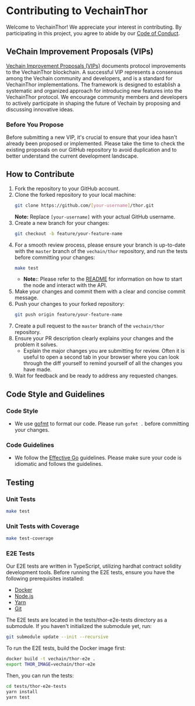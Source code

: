 # Contributing to VechainThor

Welcome to VechainThor! We appreciate your interest in contributing. By participating in this project, you agree to
abide by our [Code of Conduct](https://github.com/vechain/thor/blob/master/CODE_OF_CONDUCT.md).

## VeChain Improvement Proposals (VIPs)

[Vechain Improvement Proposals (VIPs)](https://github.com/vechain/VIPs) documents protocol improvements to the
VechainThor blockchain. A successful VIP represents a consensus among the Vechain community and developers, and is a
standard for VechainThor implementations. The framework is designed to establish a systematic and organized approach for
introducing new features into the VechainThor protocol. We encourage community members and developers to actively
participate in shaping the future of Vechain by proposing and discussing innovative ideas.

### Before You Propose

Before submitting a new VIP, it's crucial to ensure that your idea hasn't already been proposed or implemented. Please
take the time to check the existing proposals on our GitHub repository to avoid duplication and to better understand the
current development landscape.

## How to Contribute

1. Fork the repository to your GitHub account.
2. Clone the forked repository to your local machine:
   ```bash
   git clone https://github.com/[your-username]/thor.git
   ```
   **Note:** Replace `[your-username]` with your actual GitHub username.
3. Create a new branch for your changes:
    ```bash
    git checkout -b feature/your-feature-name
    ```
4. For a smooth review process, please ensure your branch is up-to-date with the `master` branch of the `vechain/thor`
   repository, and run the tests before committing your changes:
    ```bash
    make test
    ```
    - **Note:**: Please refer to the [README](https://github.com/vechain/thor/blob/master/README.md) for information on
      how to start the node and interact with the
      API.
5. Make your changes and commit them with a clear and concise commit message.
6. Push your changes to your forked repository:
    ```bash
    git push origin feature/your-feature-name
    ```
7. Create a pull request to the `master` branch of the `vechain/thor` repository.
8. Ensure your PR description clearly explains your changes and the problem it solves.
    - Explain the major changes you are submitting for review. Often it is useful to open a second tab in your browser
      where you can look through the diff yourself to remind yourself of all the changes you have made.
9. Wait for feedback and be ready to address any requested changes.

## Code Style and Guidelines

### Code Style

- We use [gofmt](https://golang.org/cmd/gofmt/) to format our code. Please run `gofmt .` before committing your changes.

### Code Guidelines

- We follow the [Effective Go](https://golang.org/doc/effective_go) guidelines. Please make sure your code is idiomatic
  and follows the guidelines.

## Testing

### Unit Tests

```bash
make test
```

### Unit Tests with Coverage

```bash
make test-coverage
```

### E2E Tests

Our E2E tests are written in TypeScript, utilizing hardhat contract solidity development tools. Before running the E2E
tests, ensure you have the following prerequisites installed:

- [Docker](https://docs.docker.com/get-docker/)
- [Node.js](https://nodejs.org/en/download/)
- [Yarn](https://classic.yarnpkg.com/en/docs/install/)
- [Git](https://git-scm.com/downloads)


The E2E tests are located in the tests/thor-e2e-tests directory as a submodule. If you haven't initialized the submodule yet, run:

```bash
git submodule update --init --recursive
```

To run the E2E tests, build the Docker image first:

```bash
docker build -t vechain/thor-e2e .
export THOR_IMAGE=vechain/thor-e2e
```

Then, you can run the tests:

```bash
cd tests/thor-e2e-tests
yarn install
yarn test
```
